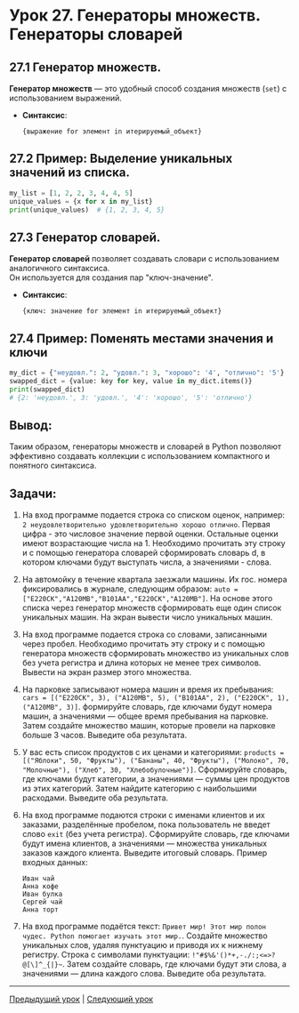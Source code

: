 # Урок 27. Генераторы множеств. Генераторы словарей

## 27.1 Генератор множеств.

**Генератор множеств** — это удобный способ создания множеств (`set`) с использованием выражений.

- **Синтаксис**:

  ```
  {выражение for элемент in итерируемый_объект}
  ```

## 27.2 Пример: Выделение уникальных значений из списка.

```python
my_list = [1, 2, 2, 3, 4, 4, 5]
unique_values = {x for x in my_list}
print(unique_values)  # {1, 2, 3, 4, 5}
```

## 27.3 Генератор словарей.

**Генератор словарей** позволяет создавать словари с использованием аналогичного синтаксиса.  
Он используется для создания пар "ключ-значение".

- **Синтаксис**:

  ```
  {ключ: значение for элемент in итерируемый_объект}
  ```

## 27.4 Пример: Поменять местами значения и ключи

```python
my_dict = {"неудовл.": 2, "удовл.": 3, "хорошо": '4', "отлично": '5'}
swapped_dict = {value: key for key, value in my_dict.items()}
print(swapped_dict)
# {2: 'неудовл.', 3: 'удовл.', '4': 'хорошо', '5': 'отлично'}
```

## Вывод:

Таким образом, генераторы множеств и словарей в Python позволяют эффективно создавать коллекции с использованием компактного и понятного синтаксиса.

## Задачи:

1. На вход программе подается строка со списком оценок, например: `2 неудовлетворительно удовлетворительно хорошо отлично`. Первая цифра - это числовое значение первой оценки. Остальные оценки имеют возрастающие числа на 1. Необходимо прочитать эту строку и с помощью генератора словарей сформировать словарь d, в котором ключами будут выступать числа, а значениями - слова.

2. На автомойку в течение квартала заезжали машины. Их гос. номера фиксировались в журнале, следующим образом: `auto = ["Е220СК","А120МВ","В101АА","Е220СК","А120МВ"]`. На основе этого списка через генератор множеств сформировать еще один список уникальных машин. На экран вывести число уникальных машин.

3. На вход программе подается строка со словами, записанными через пробел. Необходимо прочитать эту строку и с помощью генератора множеств сформировать множество из уникальных слов без учета регистра и длина которых не менее трех символов. Вывести на экран размер этого множества.

4. На парковке записывают номера машин и время их пребывания: `cars = [("Е220СК", 3), ("А120МВ", 5), ("В101АА", 2), ("Е220СК", 1), ("А120МВ", 3)]`. формируйте словарь, где ключами будут номера машин, а значениями — общее время пребывания на парковке. Затем создайте множество машин, которые провели на парковке больше 3 часов. Выведите оба результата.

5. У вас есть список продуктов с их ценами и категориями: `products = [("Яблоки", 50, "Фрукты"), ("Бананы", 40, "Фрукты"), ("Молоко", 70, "Молочные"), ("Хлеб", 30, "Хлебобулочные")]`. Сформируйте словарь, где ключами будут категории, а значениями — суммы цен продуктов из этих категорий. Затем найдите категорию с наибольшими расходами. Выведите оба результата.

6. На вход программе подаются строки с именами клиентов и их заказами, разделённые пробелом, пока пользователь не введет слово `exit` (без учета регистра). Сформируйте словарь, где ключами будут имена клиентов, а значениями — множества уникальных заказов каждого клиента. Выведите итоговый словарь. Пример входных данных:

   ```
   Иван чай
   Анна кофе
   Иван булка
   Сергей чай
   Анна торт
   ```

7. На вход программе подаётся текст: `Привет мир! Этот мир полон чудес. Python помогает изучать этот мир.`. Создайте множество уникальных слов, удаляя пунктуацию и приводя их к нижнему регистру. Строка с символами пунктуации: `!"#$%&'()*+,-./:;<=>?@[\]^_{|}~`. Затем создайте словарь, где ключами будут эти слова, а значениями — длина каждого слова. Выведите оба результата.

---

[Предыдущий урок](lesson26.md) | [Следующий урок](lesson28.md)